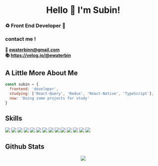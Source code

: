 # <div align="center">Hello 👋    I'm Subin! </div>  

### ♻️ Front End Developer 🔧

### contact me ! 
<strong>   💌 ewaterbinn@gmail.com</strong><br>
<strong> 📚 https://velog.io/@ewaterbin </strong><br>


## A Little More About Me

```javascript
const subin = {
  frontend: 'developer',
  studying: ['React-Query', 'Redux', 'React-Native', 'TypeScript'],
  now: 'Doing some projects for study'
}
```
## Skills
<img src="https://img.shields.io/badge/html-E34F26?style=for-the-badge&logo=html5&logoColor=black"> <img src="https://img.shields.io/badge/css-1572B6?style=for-the-badge&logo=css3&logoColor=black"> <img src="https://img.shields.io/badge/sass-CC6699?style=for-the-badge&logo=sass&logoColor=black"> <img src="https://img.shields.io/badge/react-61DAFB?style=for-the-badge&logo=react&logoColor=black"> <img src="https://img.shields.io/badge/typescript-3178C6?style=for-the-badge&logo=typescript&logoColor=black"> <img src="https://img.shields.io/badge/javascript-F7DF1E?style=for-the-badge&logo=javascript&logoColor=black"> 
<img src="https://img.shields.io/badge/react query-FF4154?style=for-the-badge&logo=react query&logoColor=black"> 
<img src="https://img.shields.io/badge/Redux-593D88?style=for-the-badge&logo=redux&logoColor=white">
<img src ="https://img.shields.io/badge/jQuery-0769AD?style=for-the-badge&logo=jquery&logoColor=white">
<img src="https://img.shields.io/badge/Node.js-339933?style=for-the-badge&logo=nodedotjs&logoColor=white">
<img src="https://img.shields.io/badge/styled--components-DB7093?style=for-the-badge&logo=styled-components&logoColor=white">
<img src="https://img.shields.io/badge/Tailwind_CSS-38B2AC?style=for-the-badge&logo=tailwind-css&logoColor=white">
<img src="https://img.shields.io/badge/React_Native-20232A?style=for-the-badge&logo=react&logoColor=61DAFB">
<img src ="https://img.shields.io/badge/Expo-1B1F23?style=for-the-badge&logo=expo&logoColor=white">

## Github Stats  
<div align="center"><img src="https://github-readme-stats.vercel.app/api?username=waterbinnn&theme=aura&show_icons=true&count_private=true&hide_border=true" align="center" /></div>  


